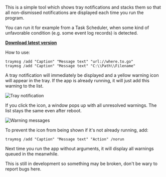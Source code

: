 This is a simple tool which shows tray notifications and stacks them so that all non-dismissed notifications are displayed each time you run the program.

You can run it for example from a Task Scheduler, when some kind of unfavorable condition (e.g. some event log records) is detected.

**[Download latest version](https://drive.google.com/folderview?id=0B6e6N2yLg25MRWVmaWlhUHVJdEk&usp=sharing)**

How to use:
~~~~
traymsg /add "Caption" "Message text" "url://where.to.go"
traymsg /add "Caption" "Message text" "C:\\Path\\Filename"
~~~~

A tray notification will immediately be displayed and a yellow warning icon will appear in the tray. If the app is already running, it will just add this warning to the list.

![Tray notification](http://wiki.traymsg.googlecode.com/hg/images/screenshot-1.png)

If you click the icon, a window pops up with all unresolved warnings. The list stays the same even after reboot.

![Warning messages](http://wiki.traymsg.googlecode.com/hg/images/screenshot-2.png)

To prevent the icon from being shown if it's not already running, add:
~~~~
traymsg /add "Caption" "Message text" "Action" /norun
~~~~

Next time you run the app without arguments, it will display all warnings queued in the meanwhile.

This is still in development so something may be broken, don't be wary to report bugs here.